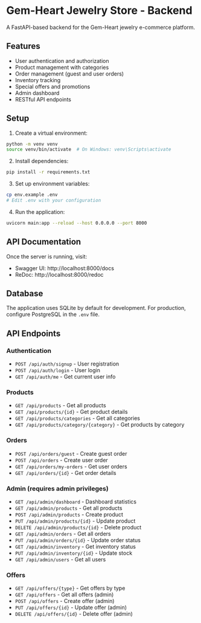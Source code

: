 # Gem-Heart Jewelry Store - Backend

A FastAPI-based backend for the Gem-Heart jewelry e-commerce platform.

## Features

- User authentication and authorization
- Product management with categories
- Order management (guest and user orders)
- Inventory tracking
- Special offers and promotions
- Admin dashboard
- RESTful API endpoints

## Setup

1. Create a virtual environment:

```bash
python -m venv venv
source venv/bin/activate  # On Windows: venv\Scripts\activate
```

2. Install dependencies:

```bash
pip install -r requirements.txt
```

3. Set up environment variables:

```bash
cp env.example .env
# Edit .env with your configuration
```

4. Run the application:

```bash
uvicorn main:app --reload --host 0.0.0.0 --port 8000
```

## API Documentation

Once the server is running, visit:

- Swagger UI: http://localhost:8000/docs
- ReDoc: http://localhost:8000/redoc

## Database

The application uses SQLite by default for development. For production, configure PostgreSQL in the `.env` file.

## API Endpoints

### Authentication

- `POST /api/auth/signup` - User registration
- `POST /api/auth/login` - User login
- `GET /api/auth/me` - Get current user info

### Products

- `GET /api/products` - Get all products
- `GET /api/products/{id}` - Get product details
- `GET /api/products/categories` - Get all categories
- `GET /api/products/category/{category}` - Get products by category

### Orders

- `POST /api/orders/guest` - Create guest order
- `POST /api/orders` - Create user order
- `GET /api/orders/my-orders` - Get user orders
- `GET /api/orders/{id}` - Get order details

### Admin (requires admin privileges)

- `GET /api/admin/dashboard` - Dashboard statistics
- `GET /api/admin/products` - Get all products
- `POST /api/admin/products` - Create product
- `PUT /api/admin/products/{id}` - Update product
- `DELETE /api/admin/products/{id}` - Delete product
- `GET /api/admin/orders` - Get all orders
- `PUT /api/admin/orders/{id}` - Update order status
- `GET /api/admin/inventory` - Get inventory status
- `PUT /api/admin/inventory/{id}` - Update stock
- `GET /api/admin/users` - Get all users

### Offers

- `GET /api/offers/{type}` - Get offers by type
- `GET /api/offers` - Get all offers (admin)
- `POST /api/offers` - Create offer (admin)
- `PUT /api/offers/{id}` - Update offer (admin)
- `DELETE /api/offers/{id}` - Delete offer (admin)
